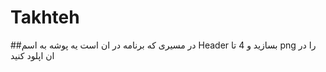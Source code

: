 # Takhteh

##در مسیری که برنامه در ان است یه پوشه به اسم Header بسازید و 4 تا png را در ان اپلود کنید
